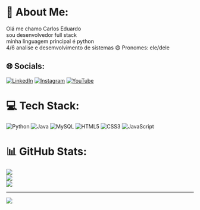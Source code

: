 # 💫 About Me:
Olá me chamo Carlos Eduardo<br>sou desenvolvedor full stack<br>minha linguagem principal é python<br>
4/6 analise e desemvolvimento de sistemas 
😄 Pronomes: ele/dele


## 🌐 Socials:
[![LinkedIn](https://img.shields.io/badge/LinkedIn-%230077B5.svg?logo=linkedin&logoColor=white)](https://linkedin.com/in/https://www.linkedin.com/in/carlos-eduardo-555ab5231/)
[![Instagram](https://img.shields.io/badge/Instagram-%23E4405F.svg?logo=Instagram&logoColor=white)](https://instagram.com/https://instagram.com/art_developer_br?igshid=ZDdkNTZiNTM=)
[![YouTube](https://img.shields.io/badge/YouTube-%23FF0000.svg?logo=YouTube&logoColor=white)](https://youtube.com/@https://www.youtube.com/channel/UCPnt4kQllN9bsC-I2hcDb_g) 


# 💻 Tech Stack:
![Python](https://img.shields.io/badge/python-3670A0?style=for-the-badge&logo=python&logoColor=ffdd54) ![Java](https://img.shields.io/badge/java-%23ED8B00.svg?style=for-the-badge&logo=java&logoColor=white) ![MySQL](https://img.shields.io/badge/mysql-%2300f.svg?style=for-the-badge&logo=mysql&logoColor=white) ![HTML5](https://img.shields.io/badge/html5-%23E34F26.svg?style=for-the-badge&logo=html5&logoColor=white) ![CSS3](https://img.shields.io/badge/css3-%231572B6.svg?style=for-the-badge&logo=css3&logoColor=white) ![JavaScript](https://img.shields.io/badge/javascript-%23323330.svg?style=for-the-badge&logo=javascript&logoColor=%23F7DF1E)

# 📊 GitHub Stats:
![](https://github-readme-stats.vercel.app/api?username=carlosefl&theme=blue-green&hide_border=false&include_all_commits=false&count_private=true)<br/>
![](https://github-readme-streak-stats.herokuapp.com/?user=carlosefl&theme=blue-green&hide_border=false)<br/>
![](https://github-readme-stats.vercel.app/api/top-langs/?username=carlosefl&theme=blue-green&hide_border=false&include_all_commits=false&count_private=true&layout=compact)

---
[![](https://visitcount.itsvg.in/api?id=carlosefl&icon=5&color=0)](https://visitcount.itsvg.in)

<!-- Proudly created with GPRM ( https://gprm.itsvg.in ) -->
